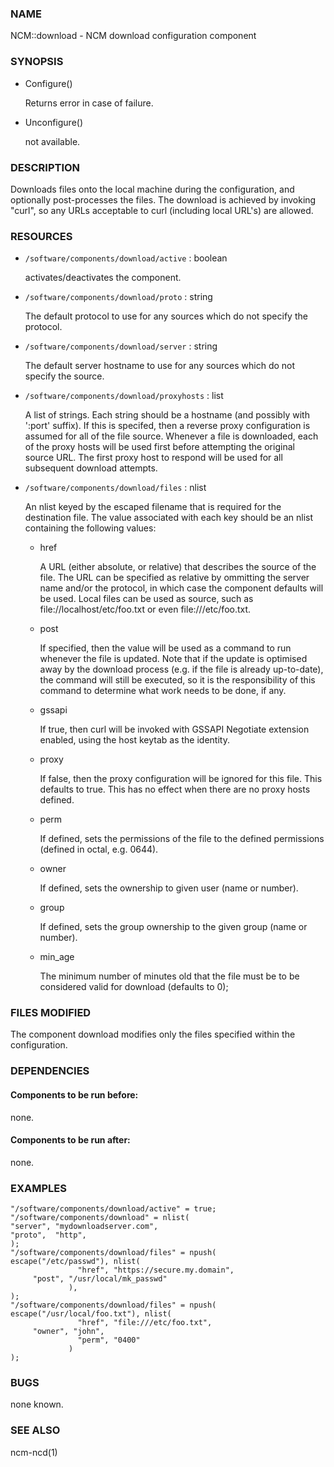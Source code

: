 ### NAME

NCM::download - NCM download configuration component

### SYNOPSIS

- Configure()

    Returns
    error in case of failure.

- Unconfigure()

    not available.

### DESCRIPTION

Downloads files onto the local machine during the configuration, and
optionally post-processes the files. The download is achieved by
invoking "curl", so any URLs acceptable to curl (including local
URL's) are allowed.

### RESOURCES

- `/software/components/download/active` : boolean

    activates/deactivates the component.

- `/software/components/download/proto` : string

    The default protocol to use for any sources which do not
    specify the protocol.

- `/software/components/download/server` : string

    The default server hostname to use for any sources which
    do not specify the source.

- `/software/components/download/proxyhosts` : list

    A list of strings. Each string should be a hostname (and possibly with ':port'
    suffix). If this is specifed, then a reverse proxy configuration is assumed
    for all of the file source. Whenever a file is downloaded, each of the
    proxy hosts will be used first before attempting the original source URL. The
    first proxy host to respond will be used for all subsequent download attempts.

- `/software/components/download/files` : nlist

    An nlist keyed by the escaped filename that is required for the
    destination file. The value associated with each key should be an
    nlist containing the following values:

    - href

        A URL (either absolute, or relative) that describes the source of the
        file. The URL can be specified as relative by ommitting the server
        name and/or the protocol, in which case the component defaults will be
        used. Local files can be used as source, such as
        file://localhost/etc/foo.txt or even file:///etc/foo.txt.

    - post

        If specified, then the value will be used as a command to run
        whenever the file is updated. Note that if the update is
        optimised away by the download process (e.g. if the file is
        already up-to-date), the command will still be executed, so it
        is the responsibility of this command to determine what work
        needs to be done, if any.

    - gssapi

        If true, then curl will be invoked with GSSAPI Negotiate
        extension enabled, using the host keytab as the identity.

    - proxy

        If false, then the proxy configuration will be ignored for
        this file. This defaults to true. This has no effect when
        there are no proxy hosts defined.

    - perm

        If defined, sets the permissions of the file to the defined
        permissions (defined in octal, e.g. 0644).

    - owner

        If defined, sets the ownership to given user (name or number).

    - group

        If defined, sets the group ownership to the given group (name or number).

    - min\_age

        The minimum number of minutes old that the file must be to be considered valid for download (defaults to 0);

### FILES MODIFIED

The component download modifies only the files specified within
the configuration.

### DEPENDENCIES

#### Components to be run before:

none.

#### Components to be run after:

none.

### EXAMPLES

    "/software/components/download/active" = true;
    "/software/components/download" = nlist(
    "server", "mydownloadserver.com",
    "proto",  "http",
    );
    "/software/components/download/files" = npush(
    escape("/etc/passwd"), nlist(
                   "href", "https://secure.my.domain",
         "post", "/usr/local/mk_passwd"
                 ),
    );
    "/software/components/download/files" = npush(
    escape("/usr/local/foo.txt"), nlist(
                   "href", "file:///etc/foo.txt",
         "owner", "john",
                   "perm", "0400"
                 )
    );

### BUGS

none known.

### SEE ALSO

ncm-ncd(1)
